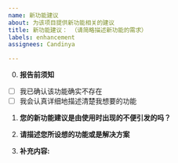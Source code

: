 ```yaml
---
name: 新功能建议
about: 为该项目提供新功能相关的建议
title: 新功能建议： （请简略描述新功能的需求）
labels: enhancement
assignees: Candinya

---
```


0. **报告前须知**

- [ ] 我已确认该功能确实不存在
- [ ] 我会认真详细地描述清楚我想要的功能

1. **您的新功能建议是由使用时出现的不便引发的吗？**
<!-- 如果是的话，您可在此给出一个大致的描述。例如：作者是~~ばか~~。  -->

2. **请描述您所设想的功能或是解决方案**
<!-- 加入了这个新功能之后，会有什么好事情发生呢~ -->

3. **补充内容:**
<!-- 如果有什么需要补充的内容的话，可以一并附在这里。 -->
